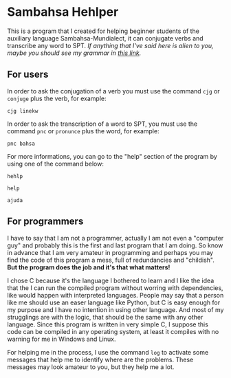 # Sambahsa Hehlper

This is a program that I created for helping beginner students of the auxiliary language Sambahsa-Mundialect, it can conjugate verbs and transcribe any word to SPT. *If anything that I've said here is alien to you, maybe you should see my grammar in [this link](https://github.com/hmslima/sambahsacompletegrammar).*

## For users

In order to ask the conjugation of a verb you must use the command `cjg` or `conjuge` plus the verb, for example:

`cjg linekw`

In order to ask the transcription of a word to SPT, you must use the command `pnc` or `pronunce` plus the word, for example:

`pnc bahsa`

For more informations, you can go to the "help" section of the program by using one of the command below:

`hehlp`

`help`

`ajuda`

## For programmers

I have to say that I am not a programmer, actually I am not even a "computer guy" and probably this is the first and last program that I am doing. So know in advance that I am very amateur in programming and perhaps you may find the code of this program a mess, full of redundancies and "childish". **But the program does the job and it's that what matters!**

I chose C because it's the language I bothered to learn and I like the idea that the I can run the compiled program without worring with dependencies, like would happen with interpreted languages. People may say that a person like me should use an easer language like Python, but C is easy enough for my purpose and I have no intention in using other language. And most of my strugglings are with the logic, that should be the same with any other language. Since this program is written in very simple C, I suppose this code can be compiled in any operating system, at least it compiles with no warning for me in Windows and Linux.

For helping me in the process, I use the command `log` to activate some messages that help me to identify where are the problems. These messages may look amateur to you, but they help me a lot.
